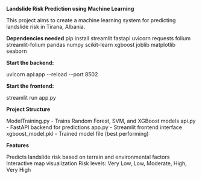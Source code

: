 **Landslide Risk Prediction using Machine Learning**

This project aims to create a machine learning system for predicting landslide risk in Tirana, Albania.

**Dependencies needed**
  pip install streamlit fastapi uvicorn requests folium streamlit-folium pandas numpy scikit-learn xgboost joblib matplotlib seaborn

**Start the backend:**

uvicorn api:app --reload --port 8502

**Start the frontend:** 

streamlit run app.py

**Project Structure**

  ModelTraining.py - Trains Random Forest, SVM, and XGBoost models
  api.py - FastAPI backend for predictions
  app.py - Streamlit frontend interface
  xgboost_model.pkl - Trained model file (best performing)

**Features**

  Predicts landslide risk based on terrain and environmental factors
  Interactive map visualization
  Risk levels: Very Low, Low, Moderate, High, Very High
